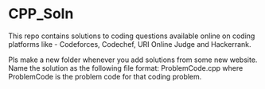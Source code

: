 # CPP_Soln
This repo contains solutions to coding questions available online on coding platforms like - Codeforces, Codechef, URI Online Judge and Hackerrank.

Pls make a new folder whenever you add solutions from some new website. Name the solution as the following file format: ProblemCode.cpp where ProblemCode is the problem code for that coding problem.